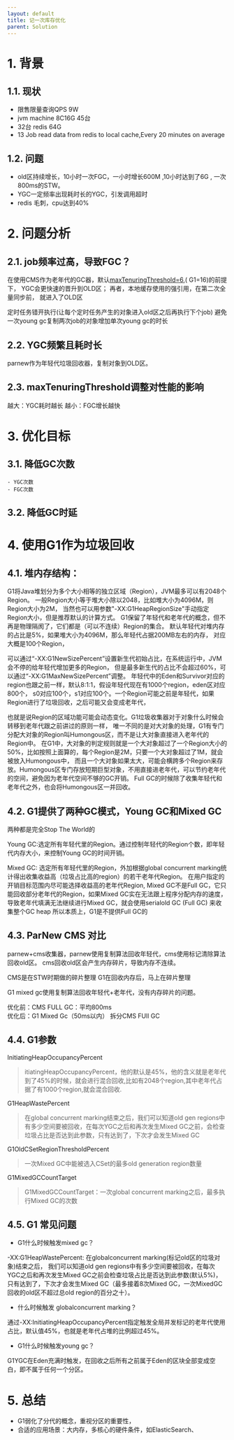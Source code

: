```yaml
---
layout: default
title: 记一次库存优化
parent: Solution
---
```


# 1. 背景

## 1.1. 现状

- 限售限量查询QPS 9W
- jvm machine 8C16G 45台
- 32台 redis 64G
- 13 Job read data from redis to local cache,Every 20 minutes on average

## 1.2. 问题

- old区持续增长，10小时一次FGC，一小时增长600M ,10小时达到了6G , 一次800ms的STW。
- YGC一定频率出现耗时长的YGC，引发调用超时
- redis 毛刺，cpu达到40%

# 2. 问题分析

## 2.1. job频率过高，导致FGC？

在使用CMS作为老年代的GC器，默认[maxTenuringThreshold=6](https://docs.oracle.com/javase/8/docs/technotes/tools/unix/java.html#BABFAFAE),(
G1=16)的前提下，
YGC会更快速的晋升到OLD区； 再者，本地缓存使用的强引用，在第二次全量同步前，
就进入了OLD区

定时任务错开执行(让每个定时任务产生的对象进入old区之后再执行下个job)
避免一次young gc复制两次job的对象增加单次young gc的时长

## 2.2. YGC频繁且耗时长

parnew作为年轻代垃圾回收器，复制对象到OLD区。

## 2.3. maxTenuringThreshold调整对性能的影响

越大：YGC耗时越长
越小：FGC增长越快

# 3. 优化目标
## 3.1. 降低GC次数
    - YGC次数
    - FGC次数
## 3.2. 降低GC时延

# 4. 使用G1作为垃圾回收

## 4.1. 堆内存结构：

G1将Java堆划分为多个大小相等的独立区域（Region），JVM最多可以有2048个Region。
一般Region大小等于堆大小除以2048，比如堆大小为4096M，则Region大小为2M，
当然也可以用参数"-XX:G1HeapRegionSize"手动指定Region大小，但是推荐默认的计算方式。
G1保留了年轻代和老年代的概念，但不再是物理隔阂了，它们都是（可以不连续）Region的集合。
默认年轻代对堆内存的占比是5%，如果堆大小为4096M，那么年轻代占据200MB左右的内存，
对应大概是100个Region，

可以通过“-XX:G1NewSizePercent”设置新生代初始占比，在系统运行中，JVM会不停的给年轻代增加更多的Region，
但是最多新生代的占比不会超过60%，可以通过“-XX:G1MaxNewSizePercent”调整。
年轻代中的Eden和Survivor对应的region也跟之前一样，默认8:1:1，假设年轻代现在有1000个region，eden区对应800个，
s0对应100个，s1对应100个。一个Region可能之前是年轻代，如果Region进行了垃圾回收，之后可能又会变成老年代，

也就是说Region的区域功能可能会动态变化。G1垃圾收集器对于对象什么时候会转移到老年代跟之前讲过的原则一样，
唯一不同的是对大对象的处理，G1有专门分配大对象的Region叫Humongous区，而不是让大对象直接进入老年代的Region中。
在G1中，大对象的判定规则就是一个大对象超过了一个Region大小的50%，比如按照上面算的，每个Region是2M，只要一个大对象超过了1M，就会被放入Humongous中，
而且一个大对象如果太大，可能会横跨多个Region来存放。Humongous区专门存放短期巨型对象，不用直接进老年代，可以节约老年代的空间，避免因为老年代空间不够的GC开销。
Full GC的时候除了收集年轻代和老年代之外，也会将Humongous区一并回收。

## 4.2. G1提供了两种GC模式，Young GC和Mixed GC

两种都是完全Stop The World的

Young GC:选定所有年轻代里的Region。通过控制年轻代的Region个数，即年轻代内存大小，来控制Young GC的时间开销。

Mixed GC: 选定所有年轻代里的Region，外加根据global concurrent marking统计得出收集收益高（垃圾占比高的region）的若干老年代Region。
在用户指定的开销目标范围内尽可能选择收益高的老年代Region,
Mixed GC不是Full GC，它只能回收部分老年代的Region，如果Mixed GC实在无法跟上程序分配内存的速度，
导致老年代填满无法继续进行Mixed GC，就会使用serialold GC (Full GC) 来收集整个GC heap
所以本质上，G1是不提供Full GC的

## 4.3. ParNew CMS 对比

parnew+cms收集器，parnew使用复制算法回收年轻代，cms使用标记清除算法回收old区。
cms回收old区会产生内存碎片，导致内存不连续。

CMS是在STW时期做的碎片整理
G1在回收内存后，马上在碎片整理

G1 mixed gc使用复制算法回收年轻代+老年代，没有内存碎片的问题。

优化前：CMS FULL GC：平均800ms             
优化后：G1 Mixed Gc（50ms以内） 拆分CMS FUll GC

## 4.4. G1参数

InitiatingHeapOccupancyPercent

> itiatingHeapOccupancyPercent，他的默认是45%，他的含义就是老年代到了45%的时候，就会进行混合回收,比如有2048个region,其中老年代占据了有1000个region,就会混合回收.



G1HeapWastePercent
> 在global concurrent marking结束之后，我们可以知道old gen regions中有多少空间要被回收，在每次YGC之后和再次发生Mixed
> GC之前，会检查垃圾占比是否达到此参数，只有达到了，下次才会发生Mixed GC

G1OldCSetRegionThresholdPercent

> 一次Mixed GC中能被选入CSet的最多old generation region数量

G1MixedGCCountTarget

> G1MixedGCCountTarget：一次global concurrent marking之后，最多执行Mixed GC的次数

## 4.5. G1 常见问题

- G1什么时候触发mixed gc？

-XX:G1HeapWastePercent: 在globalconcurrent marking(标记old区的垃圾对象)结束之后，
我们可以知道old gen regions中有多少空间要被回收，在每次YGC之后和再次发生Mixed GC之前会检查垃圾占比是否达到此参数(默认5%)，
只有达到了，下次才会发生Mixed GC（最多接着8次Mixed GC，一次MixedGC 回收的old区不超过总old region的百分之十）。

- 什么时候触发 globalconcurrent marking？

通过-XX:InitiatingHeapOccupancyPercent指定触发全局并发标记的老年代使用占比，默认值45%，也就是老年代占堆的比例超过45%。

- G1什么时候触发young gc？

G1YGC在Eden充满时触发，在回收之后所有之前属于Eden的区块全部变成空白，即不属于任何一个分区。

# 5. 总结

- G1弱化了分代的概念，重视分区的重要性，
- 合适的应用场景：大内存，多核心的硬件条件，如ElasticSearch、